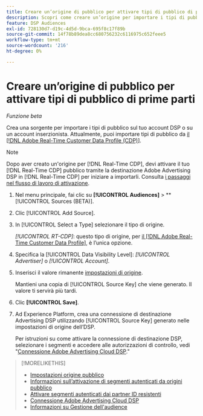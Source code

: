 ```yaml
---
title: Creare un’origine di pubblico per attivare tipi di pubblico di prime parti
description: Scopri come creare un’origine per importare i tipi di pubblico nel tuo account o in un account inserzionista.
feature: DSP Audiences
exl-id: 728130d7-d19c-4d5d-9bca-695f8c17f89b
source-git-commit: 14f78b89dea8cc680756232c6116975c652feee5
workflow-type: tm+mt
source-wordcount: '216'
ht-degree: 0%

---
```


# Creare un’origine di pubblico per attivare tipi di pubblico di prime parti

*Funzione beta*

<!-- Will this remain for admin users/Adobe Account Team users only? -->

Crea una sorgente per importare i tipi di pubblico sul tuo account DSP o su un account inserzionista. Attualmente, puoi importare tipi di pubblico da [il [!DNL Adobe Real-Time Customer Data Profile (CDP)]](https://experienceleague.adobe.com/docs/experience-platform/rtcdp/overview.html).

>[!NOTE]
>
>Dopo aver creato un&#39;origine per [!DNL Real-Time CDP], devi attivare il tuo [!DNL Real-Time CDP] pubblico tramite la destinazione Adobe Advertising DSP in [!DNL Real-Time CDP] per iniziare a importarli. Consulta [i passaggi nel flusso di lavoro di attivazione](source-about.md#workflow-sources).

1. Nel menu principale, fai clic su **[!UICONTROL Audiences]** > **[!UICONTROL Sources (BETA)].

1. Clic [!UICONTROL Add Source].

1. In [!UICONTROL Select a Type] selezionare il tipo di origine.

   *[!UICONTROL RT-CDP]*: questo tipo di origine, per [il [!DNL Adobe Real-Time Customer Data Profile]](source-about.md), è l’unica opzione.

1. Specifica la [!UICONTROL Data Visibility Level]: *[!UICONTROL Advertiser]* o *[!UICONTROL Account]*.

1. Inserisci il valore rimanente [impostazioni di origine](source-settings.md).

   Mantieni una copia di [!UICONTROL Source Key] che viene generato. Il valore ti servirà più tardi.

1. Clic **[!UICONTROL Save]**.

1. Ad Experience Platform, crea una connessione di destinazione Advertising DSP utilizzando [!UICONTROL Source Key] generato nelle impostazioni di origine dell’DSP.

   Per istruzioni su come attivare la connessione di destinazione DSP, selezionare i segmenti e accedere alle autorizzazioni di controllo, vedi &quot;[Connessione Adobe Advertising Cloud DSP](https://experienceleague.adobe.com/docs/experience-platform/destinations/catalog/advertising/adobe-advertising-cloud-connection.html).&quot;

>[!MORELIKETHIS]
>
>* [Impostazioni origine pubblico](source-settings.md)
>* [Informazioni sull’attivazione di segmenti autenticati da origini pubblico](source-about.md)
>* [Attivare segmenti autenticati dai partner ID resistenti](source-durable-id.md)<!-- title?-->
>* [Connessione Adobe Advertising Cloud DSP](https://experienceleague.adobe.com/docs/experience-platform/destinations/catalog/advertising/adobe-advertising-cloud-connection.html)
>* [Informazioni su Gestione dell&#39;audience](/help/dsp/audiences/audience-about.md)

